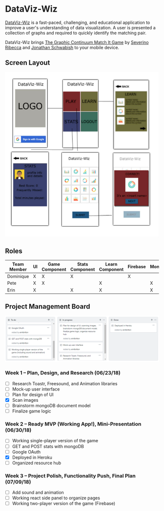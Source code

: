 # DataViz-Wiz

[DataViz-Wiz](https://dataviz-wiz.herokuapp.com/) is a fast-paced, challenging, and educational application to improve a user's understanding of data visualization. A user is presented a collection of graphs and required to quickly identify the matching pair. 

DataViz-Wiz brings [The Graphic Continuum Match It Game](https://policyviz.com/product/the-graphic-continuum-match-it-game/) by [Severino Ribecca](https://www.datavizcatalogue.com) and [Jonathan Schwabish](https://www.policyviz.com) to your mobile device.

## Screen Layout

![Screen Layout](./client/public/images/screenlayout.jpg)

## Roles

Team Member | UI | Game Component | Stats Component | Learn Component | Firebase | MongoDB | Routing | Toastr | Freesound | Animation
----- | ----- | ----- | ----- | ----- | ----- | ----- | ----- | ----- | ----- | -----
Dominique | X | X | X | | X | | X | | | X
Pete | X | X | | X | | X | | X | X | X
Erin | X | | X | X | | X | X | | X | X

## Project Management Board

![Project Management Board](./client/public/images/kanban.png)

### Week 1 – Plan, Design, and Research (06/23/18) 
- [ ] Research Toastr, Freesound, and Animation libraries
- [ ] Mock-up user interface
- [ ] Plan for design of UI
- [x] Scan images
- [ ] Brainstorm mongoDB document model
- [ ] Finalize game logic

### Week 2 – Ready MVP (Working App!), Mini-Presentation (06/30/18)
- [ ] Working single-player version of the game
- [ ] GET and POST stats with mongoDB
- [ ] Google OAuth
- [x] Deployed in Heroku
- [ ] Organized resource hub

### Week 3 – Project Polish, Functionality Push, Final Plan (07/09/18)
- [ ] Add sound and animation
- [ ] Working react side panel to organize pages
- [ ] Working two-player version of the game (Firebase)
